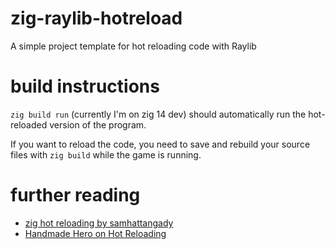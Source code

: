 # zig-raylib-hotreload
A simple project template for hot reloading code with Raylib

# build instructions
`zig build run` (currently I'm on zig 14 dev) should automatically run the hot-reloaded version of the program.

If you want to reload the code, you need to save and rebuild your source files with `zig build` while the game is running.

# further reading
* [zig hot reloading by samhattangady](https://github.com/samhattangady/hotreload/tree/master)
* [Handmade Hero on Hot Reloading](https://www.youtube.com/watch?v=WMSBRk5WG58)
